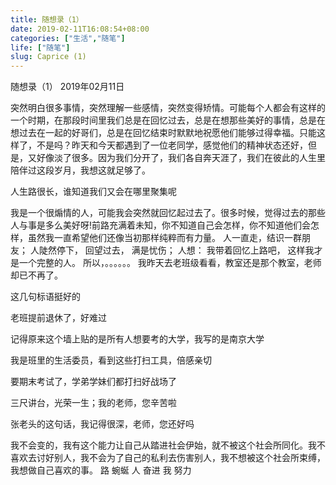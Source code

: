 ```yaml
---
title: 随想录（1）
date: 2019-02-11T16:08:54+08:00
categories: ["生活","随笔"]
life: ["随笔"]
slug: Caprice (1)
---
```


随想录（1） 2019年02月11日

突然明白很多事情，突然理解一些感情，突然变得矫情。可能每个人都会有这样的一个时期，在那段时间里我们总是在回忆过去，总是在想那些美好的事情，总是在想过去在一起的好哥们，总是在回忆结束时默默地祝愿他们能够过得幸福。只能这样了，不是吗？昨天和今天都遇到了一位老同学，感觉他们的精神状态还好，但是，又好像淡了很多。因为我们分开了，我们各自奔天涯了，我们在彼此的人生里陪伴过这段岁月，我想这就足够了。

人生路很长，谁知道我们又会在哪里聚集呢

我是一个很煽情的人，可能我会突然就回忆起过去了。很多时候，觉得过去的那些人与事是多么美好呀!前路充满着未知，你不知道自己会怎样，你不知道他们会怎样，虽然我一直希望他们还像当初那样纯粹而有力量。
人一直走，结识一群朋友；
人陡然停下，
回望过去，
满是忧伤；
人想：
我带着回忆上路吧，
这样我才是一个完整的人。
所以，。。。。。。
我昨天去老班级看看，教室还是那个教室，老师却已不再了。

这几句标语挺好的



老班提前退休了，好难过



记得原来这个墙上贴的是所有人想要考的大学，我写的是南京大学



我是班里的生活委员，看到这些打扫工具，倍感亲切



要期末考试了，学弟学妹们都打扫好战场了



三尺讲台，光荣一生；我的老师，您辛苦啦



张老头的这句话，我记得很深，老师，您还好吗

我不会变的，我有这个能力让自己从踏进社会伊始，就不被这个社会所同化。我不喜欢去讨好别人，我不会为了自己的私利去伤害别人，我不想被这个社会所束缚，我想做自己喜欢的事。
路   蜿蜒   人   奋进   我   努力